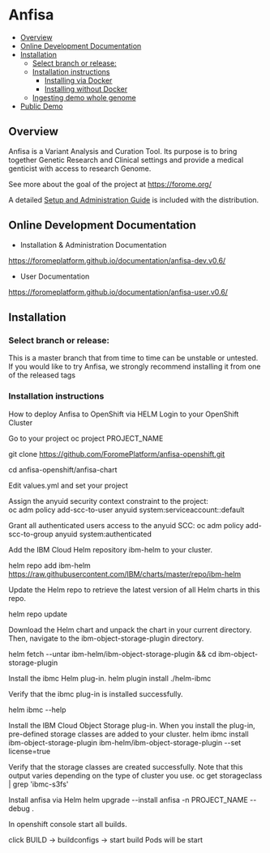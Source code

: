 # Anfisa

<!-- toc -->

- [Overview](#overview)
- [Online Development Documentation](#online-development-documentation)
- [Installation](#installation)
  * [Select branch or release:](#select-branch-or-release)
  * [Installation instructions](#installation-instructions)
    + [Installing via Docker](#installing-via-docker)
    + [Installing without Docker](#installing-without-docker)
  * [Ingesting demo whole genome](#ingesting-demo-whole-genome)
- [Public Demo](#public-demo)

<!-- tocstop -->

## Overview

Anfisa is a Variant Analysis and Curation Tool. Its purpose is to 
bring together Genetic Research and Clinical settings and provide a 
medical genticist with access to research Genome.

See more about the goal of the project at https://forome.org/  

A detailed [Setup and Administration Guide](https://github.com/ForomePlatform/anfisa/blob/master/Anfisa%20v.0.5%20Setup%20%26%20Administration%20Reference.pdf) is included with the distribution. 

## Online Development Documentation

- Installation & Administration Documentation

https://foromeplatform.github.io/documentation/anfisa-dev.v0.6/

- User Documentation

https://foromeplatform.github.io/documentation/anfisa-user.v0.6/

##  Installation

### Select branch or release:
This is a master branch that from time to time can be unstable or untested.
If you would like to try Anfisa, we strongly recommend installing it from one 
of the released tags 


### Installation instructions

How to deploy Anfisa to OpenShift via HELM
Login to your OpenShift Cluster

Go to your project
oc project PROJECT_NAME

git clone https://github.com/ForomePlatform/anfisa-openshift.git 

cd anfisa-openshift/anfisa-chart

Edit values.yml and set your project

Assign the anyuid security context constraint to the project:  
oc adm policy add-scc-to-user anyuid system:serviceaccount:<project name>:default

Grant all authenticated users access to the anyuid SCC:
oc adm policy add-scc-to-group anyuid system:authenticated

Add the IBM Cloud Helm repository ibm-helm to your cluster.

helm repo add ibm-helm https://raw.githubusercontent.com/IBM/charts/master/repo/ibm-helm

Update the Helm repo to retrieve the latest version of all Helm charts in this repo.

helm repo update

Download the Helm chart and unpack the chart in your current directory. Then, navigate to the ibm-object-storage-plugin directory.

helm fetch --untar ibm-helm/ibm-object-storage-plugin && cd ibm-object-storage-plugin

Install the ibmc Helm plug-in.
helm plugin install ./helm-ibmc

Verify that the ibmc plug-in is installed successfully.

helm ibmc --help

Install the IBM Cloud Object Storage plug-in. When you install the plug-in, pre-defined storage classes are added to your cluster.
helm ibmc install ibm-object-storage-plugin ibm-helm/ibm-object-storage-plugin --set license=true

Verify that the storage classes are created successfully. Note that this output varies depending on the type of cluster you use.
oc get storageclass | grep 'ibmc-s3fs'

Install anfisa via Helm
helm upgrade --install anfisa -n PROJECT_NAME --debug .

In openshift console start all builds.


click BUILD -> buildconfigs -> start build
Pods will be start
